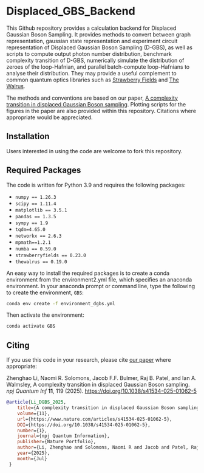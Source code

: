 # Displaced_GBS_Backend

This Github repository provides a calculation backend for Displaced Gaussian Boson Sampling. It provides methods to 
convert between graph representation, gaussian state representation and experiment circuit representation of 
Displaced Gaussian Boson Sampling (D-GBS), as well as scripts to compute output photon number distribution, benchmark 
complexity transition of D-GBS, numerically simulate the distribution of zeroes of the loop-Hafnian, and 
parallel batch-compute loop-Hafnians to analyse their distribution. They may provide a useful complement to 
common quantum optics libraries such as [Strawberry Fields](https://strawberryfields.ai/) and 
[The Walrus](https://the-walrus.readthedocs.io/). 

The methods and conventions are based on our paper, [A complexity transition in displaced Gaussian Boson sampling](https://doi.org/10.1038/s41534-025-01062-5). 
Plotting scripts for the figures in the paper are also provided within this repository. Citations where appropriate would be appreciated. 

## Installation 
Users interested in using the code are welcome to fork this repository. 

## Required Packages 
The code is written for Python 3.9 and requires the following packages:
- `numpy == 1.26.3`
- `scipy == 1.11.4`
- `matplotlib == 3.5.1`
- `pandas == 1.3.5`
- `sympy == 1.9`
- `tqdm=4.65.0`
- `networkx == 2.6.3`
- `mpmath==1.2.1`
- `numba == 0.59.0`
- `strawberryfields == 0.23.0`
- `thewalrus == 0.19.0`

An easy way to install the required packages is to create a conda environment from the environment2.yml file, which 
specifies an anaconda environment. In your anaconda prompt or command line, type the following to create the 
environment, `GBS`:
```bash
conda env create -f environment_dgbs.yml
```
Then activate the environment:
```bash
conda activate GBS
```

## Citing 
If you use this code in your research, please cite [our paper](https://www.nature.com/articles/s41534-025-01062-5) 
where appropriate: 

Zhenghao Li, Naomi R. Solomons, Jacob F.F. Bulmer, Raj B. Patel, and Ian A. Walmsley, 
A complexity transition in displaced Gaussian Boson sampling. _npj Quantum Inf_ **11**, 119 (2025). 
https://doi.org/10.1038/s41534-025-01062-5

```bibtex
@article{Li_DGBS_2025, 
    title={A complexity transition in displaced Gaussian Boson sampling}, 
    volume={11}, 
    url={https://www.nature.com/articles/s41534-025-01062-5}, 
    DOI={https://doi.org/10.1038/s41534-025-01062-5}, 
    number={1}, 
    journal={npj Quantum Information}, 
    publisher={Nature Portfolio}, 
    author={Li, Zhenghao and Solomons, Naomi R and Jacob and Patel, Raj B and Walmsley, Ian A}, 
    year={2025}, 
    month={Jul} 
 }
```